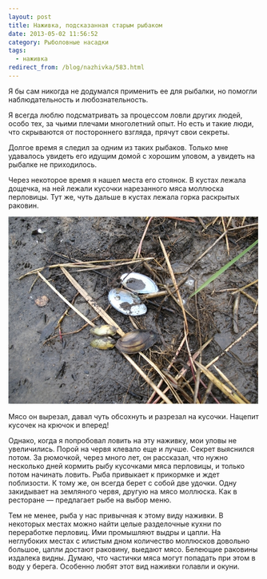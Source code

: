 ```yaml
---
layout: post
title: Наживка, подсказанная старым рыбаком
date: 2013-05-02 11:56:52
category: Рыболовные насадки
tags:
  - наживка
redirect_from: /blog/nazhivka/583.html
---
```

Я бы сам никогда не додумался применить ее для рыбалки, но помогли
наблюдательность и любознательность.

Я всегда люблю подсматривать за процессом ловли других людей, особо тех,
за чьими плечами многолетний опыт. Но есть и такие люди, что скрываются
от постороннего взгляда, прячут свои секреты.

Долгое время я следил за одним из таких рыбаков. Только мне удавалось
увидеть его идущим домой с хорошим уловом, а увидеть на рыбалке не
приходилось.

Через некоторое время я нашел места его стоянок. В кустах лежала
дощечка, на ней лежали кусочки нарезанного мяса моллюска перловицы. Тут
же, чуть дальше в кустах лежала горка раскрытых раковин.

![](/uploads/images/00/00/01/2013/10/12/543787.jpg)

Мясо он вырезал, давал чуть обсохнуть и разрезал на кусочки. Нацепит
кусочек на крючок и вперед!

Однако, когда я попробовал ловить на эту наживку, мои уловы не
увеличились. Порой на червя клевало еще и лучше. Секрет выяснился потом.
За рюмочкой, через много лет, он рассказал, что нужно несколько дней
кормить рыбу кусочками мяса перловицы, и только потом начинать ловить.
Рыба привыкает к прикормке и ждет поблизости. К тому же, он всегда берет
с собой две удочки. Одну закидывает на земляного червя, другую на мясо
моллюска. Как в ресторане — предлагает рыбе на выбор меню.

Тем не менее, рыба у нас привычная к этому виду наживки. В некоторых
местах можно найти целые разделочные кухни по переработке перловиц. Ими
промышляют выдры и цапли. На неглубоких местах с илистым дном количество
моллюсков довольно большое, цапли достают раковину, выедают мясо.
Белеющие раковины издалека видны. Думаю, что частички мяса могут
попадать при этом в воду у берега. Особенно любят этот вид наживки
голавли и окуни.
